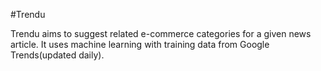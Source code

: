 #Trendu

Trendu aims to suggest related e-commerce categories for a given news article.
It uses machine learning with training data from Google Trends(updated daily). 

